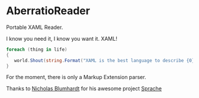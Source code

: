 # AberratioReader
Portable XAML Reader. 

I know you need it, I know you want it. XAML!

```csharp
foreach (thing in life) 
{
   world.Shout(string.Format("XAML is the best language to describe {0}", thing);
}
```

For the moment, there is only a Markup Extension parser.

Thanks to [Nicholas Blumhardt](https://twitter.com/nblumhardt) for his awesome project [Sprache](https://github.com/sprache/Sprache)
